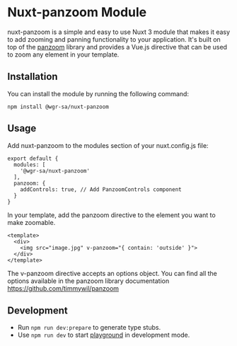 # Nuxt-panzoom Module

nuxt-panzoom is a simple and easy to use Nuxt 3 module that makes it easy to add zooming and panning functionality to your application. It's built on top of the [panzoom]((https://github.com/timmywil/panzoom)) library and provides a Vue.js directive that can be used to zoom any element in your template.

## Installation
You can install the module by running the following command:

`npm install @wgr-sa/nuxt-panzoom`

## Usage
Add nuxt-panzoom to the modules section of your nuxt.config.js file:
```
export default {
  modules: [
    '@wgr-sa/nuxt-panzoom'
  ],
  panzoom: {
    addControls: true, // Add PanzoomControls component 
  }
}
```

In your template, add the panzoom directive to the element you want to make zoomable.
```
<template>
  <div>
    <img src="image.jpg" v-panzoom="{ contain: 'outside' }">
  </div>
</template>
```

The v-panzoom directive accepts an options object. You can find all the options available in the panzoom library documentation https://github.com/timmywil/panzoom

## Development

- Run `npm run dev:prepare` to generate type stubs.
- Use `npm run dev` to start [playground](./playground) in development mode.
